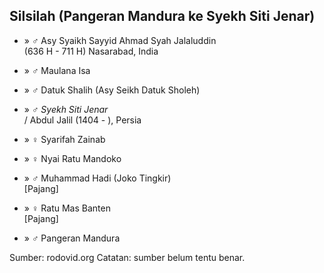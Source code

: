## Silsilah (Pangeran Mandura ke Syekh Siti Jenar)

*	» ♂ Asy Syaikh Sayyid Ahmad Syah Jalaluddin
	<br/>(636 H - 711 H) Nasarabad, India

*	» ♂ Maulana Isa

*	» ♂ Datuk Shalih (Asy Seikh Datuk Sholeh)

*	» ♂ *Syekh Siti Jenar*
	<br/>/ Abdul Jalil (1404 - ), Persia

*	» ♀ Syarifah Zainab

*	» ♀ Nyai Ratu Mandoko

*	» ♂ Muhammad Hadi (Joko Tingkir)
	<br/>[Pajang]

*	» ♀ Ratu Mas Banten
	<br/>[Pajang]

*	» ♂ Pangeran Mandura

Sumber: rodovid.org
Catatan: sumber belum tentu benar.
